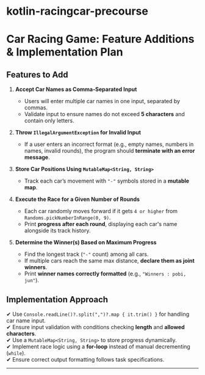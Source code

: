 # kotlin-racingcar-precourse





# **Car Racing Game: Feature Additions & Implementation Plan**

## **Features to Add**
1. **Accept Car Names as Comma-Separated Input**
    - Users will enter multiple car names in one input, separated by commas.
    - Validate input to ensure names do not exceed **5 characters** and contain only letters.

2. **Throw `IllegalArgumentException` for Invalid Input**
    - If a user enters an incorrect format (e.g., empty names, numbers in names, invalid rounds), the program should **terminate with an error message**.

3. **Store Car Positions Using `MutableMap<String, String>`**
    - Track each car’s movement with `"-"` symbols stored in a **mutable map**.

4. **Execute the Race for a Given Number of Rounds**
    - Each car randomly moves forward if it gets `4 or higher` from `Randoms.pickNumberInRange(0, 9)`.
    - Print **progress after each round**, displaying each car's name alongside its track history.

5. **Determine the Winner(s) Based on Maximum Progress**
    - Find the longest track (`"-"` count) among all cars.
    - If multiple cars reach the same max distance, **declare them as joint winners**.
    - Print **winner names correctly formatted** (e.g., `"Winners : pobi, jun"`).

## **Implementation Approach**
✔ Use `Console.readLine()?.split(",")?.map { it.trim() }` for handling car name input.  
✔ Ensure input validation with conditions checking **length** and **allowed characters**.  
✔ Use a `MutableMap<String, String>` to store progress dynamically.  
✔ Implement race logic using a **for-loop** instead of manual decrementing (`while`).  
✔ Ensure correct output formatting follows task specifications.

---

